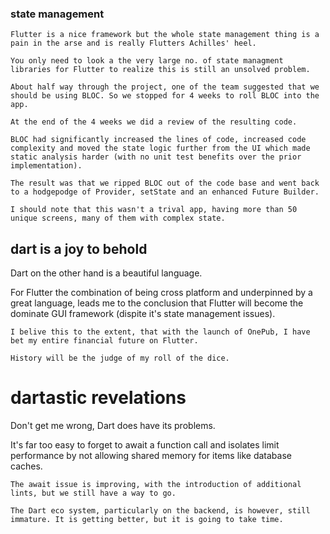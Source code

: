 

### state management
``` consider removing
Flutter is a nice framework but the whole state management thing is a pain in the arse and is really Flutters Achilles' heel.

You only need to look a the very large no. of state managment libraries for Flutter to realize this is still an unsolved problem.

About half way through the project, one of the team suggested that we should be using BLOC. So we stopped for 4 weeks to roll BLOC into the app.

At the end of the 4 weeks we did a review of the resulting code. 

BLOC had significantly increased the lines of code, increased code complexity and moved the state logic further from the UI which made static analysis harder (with no unit test benefits over the prior implementation).

The result was that we ripped BLOC out of the code base and went back to a hodgepodge of Provider, setState and an enhanced Future Builder.  

I should note that this wasn't a trival app, having more than 50 unique screens, many of them with complex state.
```

## dart is a joy to behold
Dart on the other hand is a beautiful language.

For Flutter the combination of being cross platform and underpinned by a great language, leads me to 
the conclusion that Flutter will become the dominate GUI framework (dispite it's state management issues).

``` later
I belive this to the extent, that with the launch of OnePub, I have bet my entire financial future on Flutter.

History will be the judge of my roll of the dice.
```

# dartastic revelations

Don't get me wrong, Dart does have its problems.  

It's far too easy to forget to await a function call and isolates limit performance by not allowing shared memory for items like database caches. 

``` remove?
The await issue is improving, with the introduction of additional lints, but we still have a way to go.

The Dart eco system, particularly on the backend, is however, still immature. It is getting better, but it is going to take time.
```